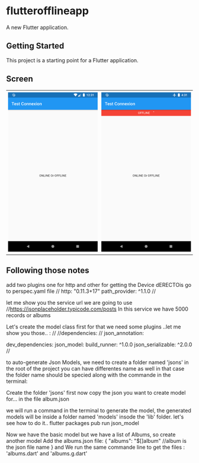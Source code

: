 # flutterofflineapp

A new Flutter application.

## Getting Started

This project is a starting point for a Flutter application.

## Screen

<table>
    <tr>
        <td style="padding:5px">
            <img src="assets/screens/screen_1.png">
        </td>
        <td style="padding:5px">
            <img src="assets/screens/screen_2.png">
        </td>
    </tr>
</table>

## Following those notes

add two plugins
one for http and other for getting the Device dERECTOis
go to perspec.yaml file
//
http: "0.11.3+17"
path_provider: ^1.1.0
//

let me show you the service url we are going to use
//https://jsonplaceholder.typicode.com/posts
In this service we have 5000 records or albums

Let's create the model class first
for that we need some plugins ..let me show you those.. :
//
//dependencies:
//  json_annotation:

 dev_dependencies:
    json_model:
    build_runner: ^1.0.0
    json_serializable: ^2.0.0
//

to auto-generate Json Models, we need to create a folder named 'jsons' in the root of the project
you can have differentes name as well in that case the folder name should be specied along with the commande in the terminal:

Create the folder 'jsons' first
now copy the json you want to create model for... in the file album.json

we will run a command in the terminal to generate the model,
the generated models will be inside a folder named 'models' insode the 'lib' folder.
let's see how to do it..
flutter packages pub run json_model


Now we have the basic model
but we have a list of Albums, so create another model
Add the albums.json file:
{
  "albums": "$[]album"  //album is the json file name
}
and We run the same commande line to get the files : 'albums.dart' and 'albums.g.dart'





